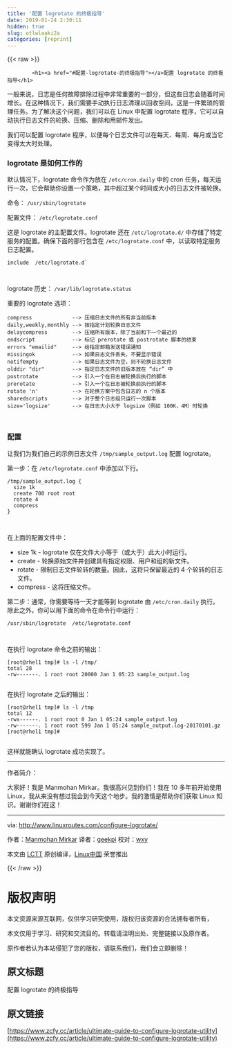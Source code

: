 ```yaml
---
title: '配置 logrotate 的终极指导' 
date: 2019-01-24 2:30:11
hidden: true
slug: otlwlaaki2a
categories: [reprint]
---
```


{{< raw >}}

            <h1><a href="#配置-logrotate-的终极指导"></a>配置 logrotate 的终极指导</h1>
<p>一般来说，日志是任何故障排除过程中非常重要的一部分，但这些日志会随着时间增长。在这种情况下，我们需要手动执行日志清理以回收空间，这是一件繁琐的管理任务。为了解决这个问题，我们可以在 Linux 中配置 logrotate 程序，它可以自动执行日志文件的轮换、压缩、删除和用邮件发出。</p>
<p>我们可以配置 logrotate 程序，以便每个日志文件可以在每天、每周、每月或当它变得太大时处理。</p>
<h3><a href="#logrotate-是如何工作的"></a>logrotate 是如何工作的</h3>
<p>默认情况下，logrotate 命令作为放在 <code>/etc/cron.daily</code> 中的 cron 任务，每天运行一次，它会帮助你设置一个策略，其中超过某个时间或大小的日志文件被轮换。</p>
<p>命令： <code>/usr/sbin/logrotate</code></p>
<p>配置文件： <code>/etc/logrotate.conf</code></p>
<p>这是 logrotate 的主配置文件。logrotate 还在 <code>/etc/logrotate.d/</code> 中存储了特定服务的配置。确保下面的那行包含在 <code>/etc/logrotate.conf</code> 中，以读取特定服务日志配置。</p>
<pre><code class="hljs gradle"><span class="hljs-keyword">include</span>  <span class="hljs-regexp">/etc/</span>logrotate.d`

</code></pre><p>logrotate 历史： <code>/var/lib/logrotate.status</code></p>
<p>重要的 logrotate 选项：</p>
<pre><code class="hljs xl"><span class="hljs-function"><span class="hljs-title">compress</span>             --&gt;</span> 压缩日志文件的所有非当前版本
<span class="hljs-function"><span class="hljs-title">daily</span>,weekly,monthly --&gt;</span> 按指定计划轮换日志文件
<span class="hljs-function"><span class="hljs-title">delaycompress</span>        --&gt;</span> 压缩所有版本，除了当前和下一个最近的
<span class="hljs-function"><span class="hljs-title">endscript</span>            --&gt;</span> 标记 prerotate 或 postrotate 脚本的结束
<span class="hljs-function"><span class="hljs-title">errors</span> "emailid"     --&gt;</span> 给指定邮箱发送错误通知
<span class="hljs-function"><span class="hljs-title">missingok</span>            --&gt;</span> 如果日志文件丢失，不要显示错误
<span class="hljs-function"><span class="hljs-title">notifempty</span>           --&gt;</span> 如果日志文件为空，则不轮换日志文件
<span class="hljs-function"><span class="hljs-title">olddir</span> "dir"         --&gt;</span> 指定日志文件的旧版本放在 “dir” 中
<span class="hljs-function"><span class="hljs-title">postrotate</span>           --&gt;</span> 引入一个在日志被轮换后执行的脚本
<span class="hljs-function"><span class="hljs-title">prerotate</span>            --&gt;</span> 引入一个在日志被轮换前执行的脚本
<span class="hljs-function"><span class="hljs-title">rotate</span> 'n'           --&gt;</span> 在轮换方案中包含日志的 n 个版本
<span class="hljs-function"><span class="hljs-title">sharedscripts</span>        --&gt;</span> 对于整个日志组只运行一次脚本
<span class="hljs-function"><span class="hljs-title">size</span>='logsize'       --&gt;</span> 在日志大小大于 logsize（例如 <span class="hljs-number">100</span>K，<span class="hljs-number">4</span>M）时轮换

</code></pre><h3><a href="#配置"></a>配置</h3>
<p>让我们为我们自己的示例日志文件 <code>/tmp/sample_output.log</code> 配置 logrotate。</p>
<p>第一步：在 <code>/etc/logrotate.conf</code> 中添加以下行。</p>
<pre><code class="hljs lsl">/tmp/sample_output.log {
  size <span class="hljs-number">1</span>k
  create <span class="hljs-number">700</span> root root
  rotate <span class="hljs-number">4</span>
  compress
}

</code></pre><p>在上面的配置文件中：</p>
<ul>
<li>size 1k - logrotate 仅在文件大小等于（或大于）此大小时运行。</li>
<li>create - 轮换原始文件并创建具有指定权限、用户和组的新文件。</li>
<li>rotate - 限制日志文件轮转的数量。因此，这将只保留最近的 4 个轮转的日志文件。</li>
<li>compress - 这将压缩文件。</li>
</ul>
<p>第二步：通常，你需要等待一天才能等到 logrotate 由 <code>/etc/cron.daily</code> 执行。除此之外，你可以用下面的命令在命令行中运行：</p>
<pre><code class="hljs dts"><span class="hljs-meta-keyword">/usr/</span>sbin/logrotate  <span class="hljs-meta-keyword">/etc/</span>logrotate.conf

</code></pre><p>在执行 logrotate 命令之前的输出：</p>
<pre><code class="hljs tap">[root@rhel1 tmp]<span class="hljs-comment"># ls -l /tmp/</span>
total 28
-rw-------.<span class="hljs-number"> 1 </span>root root<span class="hljs-number"> 20000 </span>Jan<span class="hljs-number"> 1 </span>05:23 sample_output.log

</code></pre><p>在执行 logrotate 之后的输出：</p>
<pre><code class="hljs tap">[root@rhel1 tmp]<span class="hljs-comment"># ls -l /tmp</span>
total 12
-rwx------.<span class="hljs-number"> 1 </span>root root<span class="hljs-number"> 0 </span>Jan<span class="hljs-number"> 1 </span>05:24 sample_output.log
-rw-------.<span class="hljs-number"> 1 </span>root root<span class="hljs-number"> 599 </span>Jan<span class="hljs-number"> 1 </span>05:24 sample_output.log-20170101.gz
[root@rhel1 tmp]<span class="hljs-comment">#</span>

</code></pre><p>这样就能确认 logrotate 成功实现了。</p>
<hr>
<p>作者简介：</p>
<p>大家好！我是 Manmohan Mirkar。我很高兴见到你们！我在 10 多年前开始使用 Linux，我从来没有想过我会到今天这个地步。我的激情是帮助你们获取 Linux 知识。谢谢你们在这！</p>
<hr>
<p>via: <a href="http://www.linuxroutes.com/configure-logrotate/">http://www.linuxroutes.com/configure-logrotate/</a></p>
<p>作者：<a href="http://www.linuxroutes.com/author/admin/">Manmohan Mirkar</a> 译者：<a href="https://github.com/geekpi">geekpi</a> 校对：<a href="https://github.com/wxy">wxy</a></p>
<p>本文由 <a href="https://github.com/LCTT/TranslateProject">LCTT</a> 原创编译，<a href="https://linux.cn/">Linux中国</a> 荣誉推出</p>

          
{{< /raw >}}

# 版权声明
本文资源来源互联网，仅供学习研究使用，版权归该资源的合法拥有者所有，

本文仅用于学习、研究和交流目的。转载请注明出处、完整链接以及原作者。

原作者若认为本站侵犯了您的版权，请联系我们，我们会立即删除！

## 原文标题
配置 logrotate 的终极指导

## 原文链接
[https://www.zcfy.cc/article/ultimate-guide-to-configure-logrotate-utility](https://www.zcfy.cc/article/ultimate-guide-to-configure-logrotate-utility)

